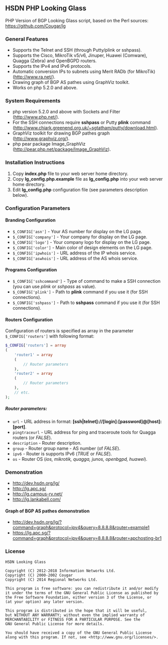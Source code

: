 ## HSDN PHP Looking Glass
PHP Version of BGP Looking Glass script, based on the Perl sources: https://github.com/Cougar/lg

### General Features
- Supports the Telnet and SSH (through Putty/plink or sshpass).
- Supports the Cisco, MikroTik v5/v6, Jinuper, Huawei (Comware), Quagga (Zebra) and OpenBGPD routers.
- Supports the IPv4 and IPv6 protocols.
- Automatic conversion IPs to subnets using Merit RADb (for MikroTik) (http://www.ra.net/).
- Drawing graph of BGP AS pathes using GraphViz toolkit.
- Works on php 5.2.0 and above.

### System Requirements
- php version 5.2.0 and above with Sockets and Filter (http://www.php.net/).
- For the SSH connections require **sshpass** or Putty **plink** command (http://www.chiark.greenend.org.uk/~sgtatham/putty/download.html).
- GraphViz toolkit for drawing BGP pathes graph (http://www.graphviz.org/).
- php pear package Image_GraphViz (http://pear.php.net/package/Image_GraphViz).

### Installation Instructions
1. Copy **index.php** file to your web server home directory.
2. Copy **lg_config.php.example** file as **lg_config.php** into your web server home directory.
3. Edit **lg_config.php** configuration file (see parameters description below).

### Configuration Parameters
#### Branding Configuration
- `$_CONFIG['asn']` - Your AS number for display on the LG page.
- `$_CONFIG['company']` - Your company for display on the LG page.
- `$_CONFIG['logo']` - Your company logo for display on the LG page.
- `$_CONFIG['color']` - Main color of design elements on the LG page.
- `$_CONFIG['ipwhois']` - URL address of the IP whois service.
- `$_CONFIG['aswhois']` - URL address of the AS whois service.

#### Programs Configuration
- `$_CONFIG['sshcommand']` - Type of command to make a SSH connection (you can use *plink* or *sshpass* as value).
- `$_CONFIG['plink']` - Path to **plink** command if you use it (for SSH connections).
- `$_CONFIG['sshpass']` - Path to **sshpass** command if you use it (for SSH connections).

#### Routers Configuration
Configuration of routers is specified as array in the parameter `$_CONFIG['routers']` with following format:
```php
$_CONFIG['routers'] = array
(
    'router1' = array
    (
        // Router parameters
    ),
    'router2' = array
    (
        // Router parameters
    ),
    // etc.
);
```

##### Router parameters:
- `url` - URL address in format: **[ssh|telnet]://[login]:[password]@[host]:[port]**.
- `pingtraceurl` - URL address for ping and traceroute tools for Quagga routers (or *FALSE*).
- `description` - Router description.
- `group` - Router group name - AS number (of *FALSE*).
- `ipv6` - Router is supports IPv6 (*TRUE* or *FALSE*).
- `os` - Router OS (*ios, mikrotik, quagga, junos, openbgpd, huawei*).

### Demonstration
- http://dev.hsdn.org/lg/
- http://lg.apc.sg/
- http://lg.campus-rv.net/
- http://lg.lankabell.com/

#### Graph of BGP AS pathes demonstration
- http://dev.hsdn.org/lg/?command=graph&protocol=ipv4&query=8.8.8.8&router=example1
- https://lg.apc.sg/?command=graph&protocol=ipv4&query=8.8.8.8&router=apchosting-br1

### License
    HSDN Looking Glass

    Copyright (C) 2012-2018 Information Networks Ltd.
    Copyright (C) 2000-2002 Cougar
    Copyright (C) 2014 Regional Networks Ltd.

    This program is free software: you can redistribute it and/or modify
    it under the terms of the GNU General Public License as published by
    the Free Software Foundation, either version 3 of the License, or
    (at your option) any later version.

    This program is distributed in the hope that it will be useful,
    but WITHOUT ANY WARRANTY; without even the implied warranty of
    MERCHANTABILITY or FITNESS FOR A PARTICULAR PURPOSE. See the
    GNU General Public License for more details.

    You should have received a copy of the GNU General Public License
    along with this program. If not, see <http://www.gnu.org/licenses/>.
